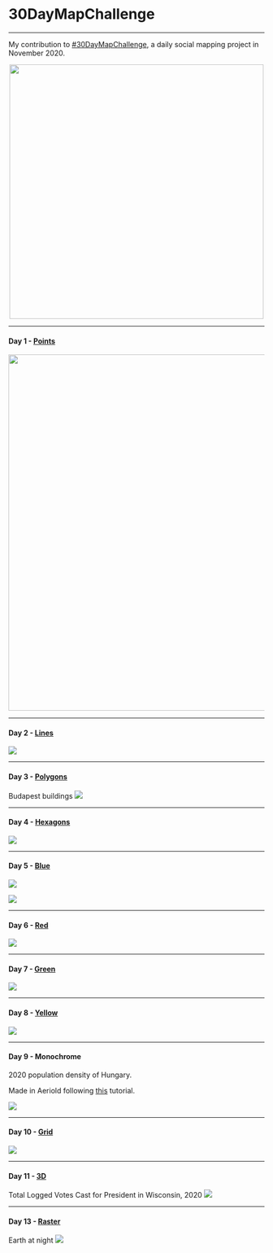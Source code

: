 # 30DayMapChallenge

************************************

My contribution to [#30DayMapChallenge](https://github.com/tjukanovt/30DayMapChallenge), a daily social mapping project in November 2020.

<p align="center">
<a href="url"><img src="https://raw.githubusercontent.com/tjukanovt/30DayMapChallenge/master/images/map_challenge_themes_2020.jpg" width="500" ></a>
</p>

**************************************************************************************************
#### Day 1 - [Points](https://github.com/kkakey/30DayMapChallenge/blob/main/day1-points/day1-final.Rmd) 

<p align="center">
<a href="url"><img src="https://raw.githubusercontent.com/kkakey/30DayMapChallenge/main/day1-points/day1.png" width="700" ></a>
</p>

**************************************************************************************************
#### Day 2 - [Lines](https://github.com/kkakey/30DayMapChallenge/blob/main/day2-lines/day2-final.Rmd) 

![](https://raw.githubusercontent.com/kkakey/30DayMapChallenge/main/day2-lines/budapest-title.png)

**************************************************************************************************

#### Day 3 - [Polygons](https://github.com/kkakey/30DayMapChallenge/blob/main/day3-polygons/day3-final.Rmd) 
Budapest buildings
![](https://raw.githubusercontent.com/kkakey/30DayMapChallenge/main/day3-polygons/budapest-buildings.png)

**************************************************************************************************
#### Day 4 - [Hexagons](https://github.com/kkakey/30DayMapChallenge/blob/main/day4-hexagons/day4-final.R) 

![](https://raw.githubusercontent.com/kkakey/30DayMapChallenge/main/day4-hexagons/dq2-logo.png)

**************************************************************************************************
#### Day 5 - [Blue](https://github.com/kkakey/30DayMapChallenge/blob/main/day5-blue/day5-blue.Rmd) 

![](https://raw.githubusercontent.com/kkakey/30DayMapChallenge/main/day5-blue/day5-1.png)

![](https://raw.githubusercontent.com/kkakey/30DayMapChallenge/main/day5-blue/day5-2.png)

**************************************************************************************************
#### Day 6 - [Red](https://github.com/kkakey/30DayMapChallenge/blob/main/day6-red/day6-red.Rmd) 

![](https://raw.githubusercontent.com/kkakey/30DayMapChallenge/main/day6-red/day6.png)

**************************************************************************************************
#### Day 7 - [Green](https://github.com/kkakey/30DayMapChallenge/blob/main/day7-green/day7-green.Rmd) 

![](https://raw.githubusercontent.com/kkakey/30DayMapChallenge/main/day7-green/day7.png)


**************************************************************************************************
#### Day 8 - [Yellow](https://github.com/kkakey/30DayMapChallenge/blob/main/day8-yellow/day8-yellow.Rmd) 

![](https://raw.githubusercontent.com/kkakey/30DayMapChallenge/main/day8-yellow/all_cheese.png)


**************************************************************************************************
#### Day 9 - Monochrome
2020 population density of Hungary. 

Made in Aeriold following [this](http://www.statsmapsnpix.com/2020/11/how-to-make-3d-population-density.html) tutorial.

![](https://raw.githubusercontent.com/kkakey/30DayMapChallenge/main/day9-monochrome/plot1.png)

**************************************************************************************************
#### Day 10 - [Grid](https://github.com/kkakey/30DayMapChallenge/blob/main/day10-grid/day10-grid.Rmd) 

![](https://raw.githubusercontent.com/kkakey/30DayMapChallenge/main/day10-grid/ny_map.png)

**************************************************************************************************
#### Day 11 - [3D](https://github.com/kkakey/30DayMapChallenge/blob/main/day11-3D/day11-3D.Rmd) 

Total Logged Votes Cast for President in Wisconsin, 2020
![](https://github.com/kkakey/30DayMapChallenge/blob/main/day11-3D/gif_logged.gif)

**************************************************************************************************
#### Day 13 - [Raster](https://github.com/kkakey/30DayMapChallenge/blob/main/day13-raster/day13-raster.Rmd) 

Earth at night
![](https://raw.githubusercontent.com/kkakey/30DayMapChallenge/main/day13-raster/plot2.png)
